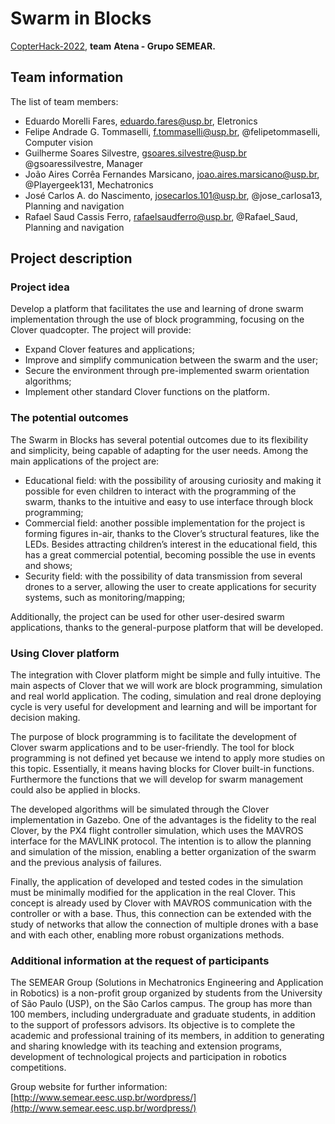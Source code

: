 # Swarm in Blocks

[CopterHack-2022](https://www.notion.so/copterhack2022.md), **team** **Atena - Grupo SEMEAR.**

## Team information

The list of team members:

- Eduardo Morelli Fares, eduardo.fares@usp.br, Eletronics
- Felipe Andrade G. Tommaselli, f.tommaselli@usp.br, @felipetommaselli, Computer vision
- Guilherme Soares Silvestre, gsoares.silvestre@usp.br @gsoaressilvestre, Manager
- João Aires Corrêa Fernandes Marsicano, joao.aires.marsicano@usp.br, @Playergeek131, Mechatronics
- José Carlos A. do Nascimento, josecarlos.101@usp.br, @jose_carlosa13, Planning and navigation
- Rafael Saud Cassis Ferro, rafaelsaudferro@usp.br, @Rafael_Saud, Planning and navigation

## Project description

### Project idea

Develop a platform that facilitates the use and learning of drone swarm implementation through the use of block programming, focusing on the Clover quadcopter. The project will provide:

- Expand Clover features and applications;
- Improve and simplify communication between the swarm and the user;
- Secure the environment through pre-implemented swarm orientation algorithms;
- Implement other standard Clover functions on the platform.

### The potential outcomes

The Swarm in Blocks has several potential outcomes due to its flexibility and simplicity, being capable of adapting for the user needs. Among the main applications of the project are:

- Educational field: with the possibility of arousing curiosity and making it possible for even children to interact with the programming of the swarm, thanks to the intuitive and easy to use interface through block programming;
- Commercial field: another possible implementation for the project is forming figures in-air, thanks to the Clover’s structural features, like the LEDs. Besides attracting children’s interest in the educational field, this has a great commercial potential, becoming possible the use in events and shows;
- Security field: with the possibility of data transmission from several drones to a server, allowing the user to create applications for security systems, such as monitoring/mapping;

Additionally, the project can be used for other user-desired swarm applications, thanks to the general-purpose platform that will be developed.

### Using Clover platform

The integration with Clover platform might be simple and fully intuitive. The main aspects of Clover that we will work are block programming, simulation and real world application. The coding, simulation and real drone deploying cycle is very useful for development and learning and will be important for decision making. 

The purpose of block programming is to facilitate the development of Clover swarm applications and to be user-friendly. The tool for block programming is not defined yet because we intend to apply more studies on this topic. Essentially, it means having blocks for Clover built-in functions. Furthermore the functions that we will develop for swarm management could also be applied in blocks.

The developed algorithms will be simulated through the Clover implementation in Gazebo. One of the advantages is the fidelity to the real Clover, by the PX4 flight controller simulation, which uses the MAVROS interface for the MAVLINK protocol. The intention is to allow the planning and simulation of the mission, enabling a better organization of the swarm and the previous analysis of failures.

Finally, the application of developed and tested codes in the simulation must be minimally modified for the application in the real Clover. This concept is already used by Clover with MAVROS communication with the controller or with a base. Thus, this connection can be extended with the study of networks that allow the connection of multiple drones with a base and with each other, enabling more robust organizations methods.

### Additional information at the request of participants

The SEMEAR Group (Solutions in Mechatronics Engineering and Application in Robotics) is a non-profit group organized by students from the University of São Paulo (USP), on the São Carlos campus. The group has more than 100 members, including undergraduate and graduate students, in addition to the support of professors advisors. Its objective is to complete the academic and professional training of its members, in addition to generating and sharing knowledge with its teaching and extension programs, development of technological projects and participation in robotics competitions.

Group website for further information: [http://www.semear.eesc.usp.br/wordpress/](http://www.semear.eesc.usp.br/wordpress/)